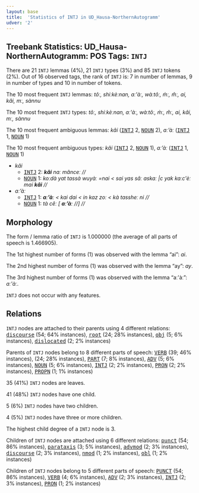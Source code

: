 ```yaml
---
layout: base
title:  'Statistics of INTJ in UD_Hausa-NorthernAutogramm'
udver: '2'
---
```


## Treebank Statistics: UD_Hausa-NorthernAutogramm: POS Tags: `INTJ`

There are 21 `INTJ` lemmas (4%), 21 `INTJ` types (3%) and 85 `INTJ` tokens (2%).
Out of 16 observed tags, the rank of `INTJ` is: 7 in number of lemmas, 9 in number of types and 10 in number of tokens.

The 10 most frequent `INTJ` lemmas: <em>tôː, shiːkèːnan, aː'àː, wàːtôː, m̀ː, m̂ː, ai, kâi, mː, sànnu</em>

The 10 most frequent `INTJ` types:  <em>tôː, shiːkèːnan, aː'àː, wàːtôː, m̀ː, m̂ː, ai, kâi, mː, sànnu</em>

The 10 most frequent ambiguous lemmas: <em>kâi</em> (<tt><a href="ha_northernautogramm-pos-INTJ.html">INTJ</a></tt> 2, <tt><a href="ha_northernautogramm-pos-NOUN.html">NOUN</a></tt> 2), <em>aː’àː</em> (<tt><a href="ha_northernautogramm-pos-INTJ.html">INTJ</a></tt> 1, <tt><a href="ha_northernautogramm-pos-NOUN.html">NOUN</a></tt> 1)

The 10 most frequent ambiguous types:  <em>kâi</em> (<tt><a href="ha_northernautogramm-pos-INTJ.html">INTJ</a></tt> 2, <tt><a href="ha_northernautogramm-pos-NOUN.html">NOUN</a></tt> 1), <em>aː’àː</em> (<tt><a href="ha_northernautogramm-pos-INTJ.html">INTJ</a></tt> 1, <tt><a href="ha_northernautogramm-pos-NOUN.html">NOUN</a></tt> 1)


* <em>kâi</em>
  * <tt><a href="ha_northernautogramm-pos-INTJ.html">INTJ</a></tt> 2: <em><b>kâi</b> naː mânceː //</em>
  * <tt><a href="ha_northernautogramm-pos-NOUN.html">NOUN</a></tt> 1: <em>koːdà yat tassà wuyàː =nai < sai yas sâː askaː |c yak kaːc'èː mai <b>kâi</b> //</em>
* <em>aː’àː</em>
  * <tt><a href="ha_northernautogramm-pos-INTJ.html">INTJ</a></tt> 1: <em><b>aː’àː</b> < kai dai < in kaz zoː < kà tassheː ni //</em>
  * <tt><a href="ha_northernautogramm-pos-NOUN.html">NOUN</a></tt> 1: <em>tà cêː [ <b>aː’àː</b> //] //</em>

## Morphology

The form / lemma ratio of `INTJ` is 1.000000 (the average of all parts of speech is 1.466905).

The 1st highest number of forms (1) was observed with the lemma “ai”: <em>ai</em>.

The 2nd highest number of forms (1) was observed with the lemma “ay”: <em>ay</em>.

The 3rd highest number of forms (1) was observed with the lemma “aː'àː”: <em>aː'àː</em>.

`INTJ` does not occur with any features.


## Relations

`INTJ` nodes are attached to their parents using 4 different relations: <tt><a href="ha_northernautogramm-dep-discourse.html">discourse</a></tt> (54; 64% instances), <tt><a href="ha_northernautogramm-dep-root.html">root</a></tt> (24; 28% instances), <tt><a href="ha_northernautogramm-dep-obj.html">obj</a></tt> (5; 6% instances), <tt><a href="ha_northernautogramm-dep-dislocated.html">dislocated</a></tt> (2; 2% instances)

Parents of `INTJ` nodes belong to 8 different parts of speech: <tt><a href="ha_northernautogramm-pos-VERB.html">VERB</a></tt> (39; 46% instances),  (24; 28% instances), <tt><a href="ha_northernautogramm-pos-PART.html">PART</a></tt> (7; 8% instances), <tt><a href="ha_northernautogramm-pos-ADV.html">ADV</a></tt> (5; 6% instances), <tt><a href="ha_northernautogramm-pos-NOUN.html">NOUN</a></tt> (5; 6% instances), <tt><a href="ha_northernautogramm-pos-INTJ.html">INTJ</a></tt> (2; 2% instances), <tt><a href="ha_northernautogramm-pos-PRON.html">PRON</a></tt> (2; 2% instances), <tt><a href="ha_northernautogramm-pos-PROPN.html">PROPN</a></tt> (1; 1% instances)

35 (41%) `INTJ` nodes are leaves.

41 (48%) `INTJ` nodes have one child.

5 (6%) `INTJ` nodes have two children.

4 (5%) `INTJ` nodes have three or more children.

The highest child degree of a `INTJ` node is 3.

Children of `INTJ` nodes are attached using 6 different relations: <tt><a href="ha_northernautogramm-dep-punct.html">punct</a></tt> (54; 86% instances), <tt><a href="ha_northernautogramm-dep-parataxis.html">parataxis</a></tt> (3; 5% instances), <tt><a href="ha_northernautogramm-dep-advmod.html">advmod</a></tt> (2; 3% instances), <tt><a href="ha_northernautogramm-dep-discourse.html">discourse</a></tt> (2; 3% instances), <tt><a href="ha_northernautogramm-dep-nmod.html">nmod</a></tt> (1; 2% instances), <tt><a href="ha_northernautogramm-dep-obl.html">obl</a></tt> (1; 2% instances)

Children of `INTJ` nodes belong to 5 different parts of speech: <tt><a href="ha_northernautogramm-pos-PUNCT.html">PUNCT</a></tt> (54; 86% instances), <tt><a href="ha_northernautogramm-pos-VERB.html">VERB</a></tt> (4; 6% instances), <tt><a href="ha_northernautogramm-pos-ADV.html">ADV</a></tt> (2; 3% instances), <tt><a href="ha_northernautogramm-pos-INTJ.html">INTJ</a></tt> (2; 3% instances), <tt><a href="ha_northernautogramm-pos-PRON.html">PRON</a></tt> (1; 2% instances)


